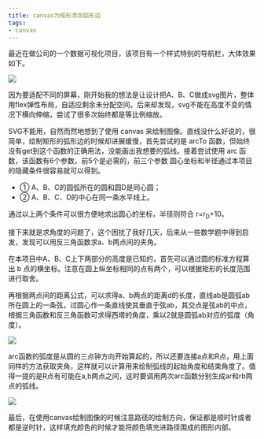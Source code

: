 ```yaml
---
title: canvas为矩形添加弧形边
tags:
- canvas
---
```


最近在做公司的一个数据可视化项目，该项目有一个样式特别的导航栏，大体效果如下。

![](http://cdn.coymaple.com/QQ%E5%9B%BE%E7%89%8720200816110935.png)

因为要适配不同的屏幕，刚开始我的想法是让设计把A、B、C做成svg图片，整体用flex弹性布局，自适应剩余未分配空间。后来却发现，svg不能在高度不变的情况下横向伸缩，尝试了很多次始终都是等比例缩放。

SVG不能用，自然而然地想到了使用 canvas 来绘制图像。直线没什么好说的，很简单，绘制矩形的弧形边的时候却进展缓慢，首先尝试的是 arcTo 函数，但始终没有get到这个函数的正确用法，没能画出我想要的弧线。接着尝试使用 arc 函数，该函数有6个参数，前5个是必需的，前三个参数 圆心坐标和半径通过本项目的隐藏条件很容易就可以得到。

- ① A、B、C的圆弧所在的圆和圆D是同心圆；
- ② A、B、C、D的中心在同一条水平线上。

通过以上两个条件可以很方便地求出圆心的坐标，半径则符合 r=r<sub>D</sub>+10。

接下来就是求角度的问题了，这个困扰了我好几天，后来从一些数学题中得到启发，发现可以用反三角函数求a、b两点间的夹角。

在本项目中A、B、C上下两部分的高度是已知的，首先可以通过圆的标准方程算出 b 点的横坐标。注意在圆上纵坐标相同的点有两个，可以根据矩形的长度范围进行取舍。

再根据两点间的距离公式，可以求得a、b两点的距离d的长度，直线ab是圆弧ab所在圆上的一条弦，过圆心作一条直线使其垂直于弦ab，其交点是弦ab的中点，根据三角函数和反三角函数可求得西塔的角度，乘以2就是圆弧ab对应的弧度（角度）。

![](http://cdn.coymaple.com/%E5%BE%AE%E4%BF%A1%E5%9B%BE%E7%89%87_20200816194611.jpg)

arc函数的弧度是从圆的三点钟方向开始算起的，所以还要连接a点和R点，用上面同样的方法获取夹角，这样就可以计算用来绘制弧线的起始角度和结束角度了。值得一提的是R点有可能在a,b两点之间，这时要调用两次arc函数分别生成ar和rb两点的弧线。

![](http://cdn.coymaple.com/%E5%BE%AE%E4%BF%A1%E5%9B%BE%E7%89%87_20200816194623.jpg)


最后，在使用canvas绘制图像的时候注意路径的绘制方向，保证都是顺时针或者都是逆时针，这样填充颜色的时候才能将颜色填充进路径围成的图形内部。

<!-- lineTo 和 arc 函数都会将画笔移动到绘制子路径的重点座标处，不用每次绘制一条子路径都执行一下 moveTo 函数。 -->

